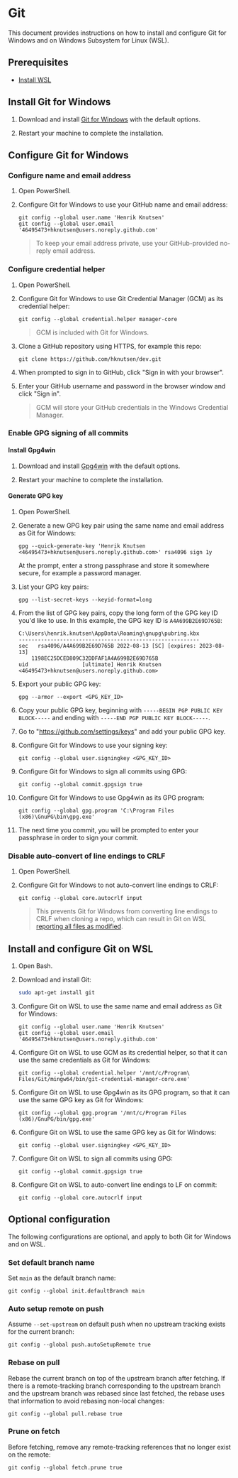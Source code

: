 # Git

This document provides instructions on how to install and configure Git for Windows and on Windows Subsystem for Linux (WSL).

## Prerequisites

- [Install WSL](./wsl.md)

## Install Git for Windows

1. Download and install [Git for Windows](https://gitforwindows.org/) with the default options.

1. Restart your machine to complete the installation.

## Configure Git for Windows

### Configure name and email address

1. Open PowerShell.

1. Configure Git for Windows to use your GitHub name and email address:

    ```text
    git config --global user.name 'Henrik Knutsen'
    git config --global user.email '46495473+hknutsen@users.noreply.github.com'
    ```

    > To keep your email address private, use your GitHub-provided no-reply email address.

### Configure credential helper

1. Open PowerShell.

1. Configure Git for Windows to use Git Credential Manager (GCM) as its credential helper:

    ```text
    git config --global credential.helper manager-core
    ```

    > GCM is included with Git for Windows.

1. Clone a GitHub repository using HTTPS, for example this repo:

    ```text
    git clone https://github.com/hknutsen/dev.git
    ```

1. When prompted to sign in to GitHub, click "Sign in with your browser".

1. Enter your GitHub username and password in the browser window and click "Sign in".

    > GCM will store your GitHub credentials in the Windows Credential Manager.

### Enable GPG signing of all commits

#### Install Gpg4win

1. Download and install [Gpg4win](https://www.gpg4win.org/) with the default options.

1. Restart your machine to complete the installation.

#### Generate GPG key

1. Open PowerShell.

1. Generate a new GPG key pair using the same name and email address as Git for Windows:

    ```text
    gpg --quick-generate-key 'Henrik Knutsen <46495473+hknutsen@users.noreply.github.com>' rsa4096 sign 1y
    ```

    At the prompt, enter a strong passphrase and store it somewhere secure, for example a password manager.

1. List your GPG key pairs:

    ```text
    gpg --list-secret-keys --keyid-format=long
    ```

1. From the list of GPG key pairs, copy the long form of the GPG key ID you'd like to use. In this example, the GPG key ID is `A4A699B2E69D765B`:

    ```text
    C:\Users\henrik.knutsen\AppData\Roaming\gnupg\pubring.kbx
    ---------------------------------------------------------
    sec   rsa4096/A4A699B2E69D765B 2022-08-13 [SC] [expires: 2023-08-13]
        1198EC25DCED809C32DDFAF1A4A699B2E69D765B
    uid                 [ultimate] Henrik Knutsen <46495473+hknutsen@users.noreply.github.com>
    ```

1. Export your public GPG key:

    ```text
    gpg --armor --export <GPG_KEY_ID>
    ```

1. Copy your public GPG key, beginning with `-----BEGIN PGP PUBLIC KEY BLOCK-----` and ending with `-----END PGP PUBLIC KEY BLOCK-----`.

1. Go to "https://github.com/settings/keys" and add your public GPG key.

1. Configure Git for Windows to use your signing key:

    ```text
    git config --global user.signingkey <GPG_KEY_ID>
    ```

1. Configure Git for Windows to sign all commits using GPG:

    ```text
    git config --global commit.gpgsign true
    ```

1. Configure Git for Windows to use Gpg4win as its GPG program:

    ```text
    git config --global gpg.program 'C:\Program Files (x86)\GnuPG\bin\gpg.exe'
    ```

1. The next time you commit, you will be prompted to enter your passphrase in order to sign your commit.

### Disable auto-convert of line endings to CRLF

1. Open PowerShell.

1. Configure Git for Windows to not auto-convert line endings to CRLF:

    ```text
    git config --global core.autocrlf input
    ```

   > This prevents Git for Windows from converting line endings to CRLF when cloning a repo, which can result in Git on WSL [reporting all files as modified](https://code.visualstudio.com/docs/remote/troubleshooting#_resolving-git-line-ending-issues-in-containers-resulting-in-many-modified-files).

## Install and configure Git on WSL

1. Open Bash.

1. Download and install Git:

    ```bash
    sudo apt-get install git
    ```

1. Configure Git on WSL to use the same name and email address as Git for Windows:

    ```text
    git config --global user.name 'Henrik Knutsen'
    git config --global user.email '46495473+hknutsen@users.noreply.github.com'
    ```

1. Configure Git on WSL to use GCM as its credential helper, so that it can use the same credentials as Git for Windows:

    ```text
    git config --global credential.helper '/mnt/c/Program\ Files/Git/mingw64/bin/git-credential-manager-core.exe'
    ```

1. Configure Git on WSL to use Gpg4win as its GPG program, so that it can use the same GPG key as Git for Windows:

    ```text
    git config --global gpg.program '/mnt/c/Program Files (x86)/GnuPG/bin/gpg.exe'
    ```

1. Configure Git on WSL to use the same GPG key as Git for Windows:

    ```text
    git config --global user.signingkey <GPG_KEY_ID>
    ```

1. Configure Git on WSL to sign all commits using GPG:

    ```text
    git config --global commit.gpgsign true
    ```

1. Configure Git on WSL to auto-convert line endings to LF on commit:

    ```text
    git config --global core.autocrlf input
    ```

## Optional configuration

The following configurations are optional, and apply to both Git for Windows and on WSL.

### Set default branch name

Set `main` as the default branch name:

```text
git config --global init.defaultBranch main
```

### Auto setup remote on push

Assume `--set-upstream` on default push when no upstream tracking exists for the current branch:

```text
git config --global push.autoSetupRemote true
```

### Rebase on pull

Rebase the current branch on top of the upstream branch after fetching. If there is a remote-tracking branch corresponding to the upstream branch and the upstream branch was rebased since last fetched, the rebase uses that information to avoid rebasing non-local changes:

```text
git config --global pull.rebase true
```

### Prune on fetch

Before fetching, remove any remote-tracking references that no longer exist on the remote:

```text
git config --global fetch.prune true
```
